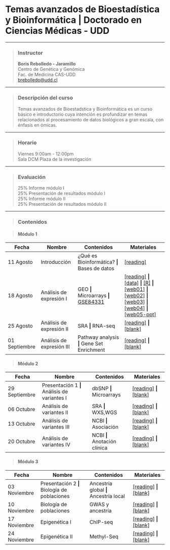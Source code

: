 # Temas avanzados de Bioestadística y Bioinformática | Doctorado en Ciencias Médicas - UDD


-----

> ### Instructor  
> **Boris Rebolledo - Jaramillo**   
Centro de Genética y Genómica  
Fac. de Medicina CAS-UDD  
[brebolledo@udd.cl](mailto:brebolledo@udd.cl?Subject=Bioestadistica) 

----

> ### Descripción del curso
> Temas avanzados de Bioestadstica y Bioinformática es un curso básico e introductorio cuya intención es profundizar en temas relacionados al procesamiento de datos biológicos a gran escala, con énfasis en ómicas.

----

> ### Horario
> Viernes 9:00am - 12:00pm  
Sala DCM Plaza de la investigación

----
> ### Evaluación
> 25% Informe módulo I  
25% Presentación de resultados módulo I  
25% Informe módulo II  
25% Presentación de resultados módulo II
----
> ### Contenidos

>#### Módulo 1
Fecha | Nombre | Contenidos| Materiales
------|--------|-----------|-----------
11 Agosto|Introducción|¿Qué es Bioinformática? **\|** Bases de datos|[\[reading\]](https://www.ncbi.nlm.nih.gov/pmc/articles/PMC4408859/pdf/fgene-06-00164.pdf)
18 Agosto|Análisis de expresión I|GEO **\|** Microarrays **\|** [GSE84331](https://www.ncbi.nlm.nih.gov/geo/query/acc.cgi?acc=GSE84331)|[\[reading\]](https://www.ncbi.nlm.nih.gov/pmc/articles/PMC5126381/pdf/zjv11259.pdf) **\|** [\[data\]](https://www.ncbi.nlm.nih.gov/geo/download/?acc=GSE84331&format=file) **\|** [\[R\]](https://drive.google.com/open?id=0B429OUPeeFidaU55UHNDSGVrNjA) **\|** [\[web01\]](http://jura.wi.mit.edu/bio/education/bioinfo2007/arrays/) **\|** [\[web02\]](http://journals.plos.org/plosone/article?id=10.1371/journal.pone.0050986) **\|** [\[web03\]](https://en.wikipedia.org/w/index.php?title=DNA_microarray&oldid=793812117) **\|** [\[web04\]](http://bitesizebio.com/7463/how-dna-microarrays-are-built/) **\|** [\[web05-ppt\]](http://www.ogic.ca/projects/SCNcourse/course_units/unit1/lecture/Introduction%20to%20Affymetrix%20Microarrays.ppt)
25 Agosto|Análisis de expresión II|SRA **\|** RNA-seq|[\[reading\]]() **\|** [\[blank\]]()
01 Septiembre|Análisis de expresión III| Pathway analysis **\|** Gene Set Enrichment |[\[reading\]]() **\|** [\[blank\]]()

>#### Módulo 2
Fecha | Nombre | Contenidos| Materiales
------|--------|-----------|-----------
29 Septiembre|Presentación 1 **\|** Análisis de variantes I|dbSNP **\|** Microarrays|[\[reading\]]() **\|** [\[blank\]]()
06 Octubre|Análisis de variantes II|SRA **\|** WXS,WGS|[\[reading\]]() **\|** [\[blank\]]()
13 Octubre|Análisis de variantes III|NCBI **\|** Asociación|[\[reading\]]() **\|** [\[blank\]]()
20 Octubre|Análisis de variantes IV|NCBI **\|** Anotación clínica|[\[reading\]]() **\|** [\[blank\]]()

>#### Módulo 3
Fecha | Nombre | Contenidos| Materiales
------|--------|-----------|-----------
03 Noviembre|Presentación 2 **\|** Biología de poblaciones|Ancestría global **\|** Ancestría local|[\[reading\]]() **\|** [\[blank\]]()
10 Noviembre|Biología de poblaciones|GWAS y ancestría|[\[reading\]]() **\|** [\[blank\]]()
17 Noviembre|Epigenética I|ChIP-seq |[\[reading\]]() **\|** [\[blank\]]()
24 Noviembre|Epigenética II|Methyl-Seq |[\[reading\]]() **\|** [\[blank\]]()
